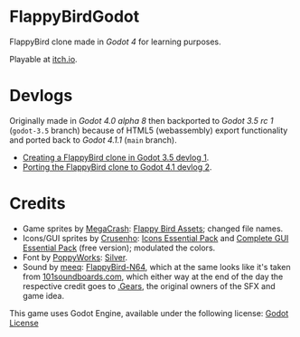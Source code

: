 # FlappyBirdGodot

FlappyBird clone made in *Godot 4* for learning purposes.

Playable at [itch.io](https://lorentzeus.itch.io/flappybirdgodot).

# Devlogs

Originally made in *Godot 4.0 alpha 8* then backported to *Godot 3.5 rc 1* (`godot-3.5` branch) because of HTML5 (webassembly) export functionality and ported back to *Godot 4.1.1* (`main` branch).

- [Creating a FlappyBird clone in Godot 3.5 devlog 1](https://blog.luevano.xyz/g/flappybird_godot_devlog_1.html).
- [Porting the FlappyBird clone to Godot 4.1 devlog 2](https://blog.luevano.xyz/g/flappybird_godot_devlog_2.html).

# Credits

- Game sprites by [MegaCrash](https://megacrash.itch.io/): [Flappy Bird Assets](https://megacrash.itch.io/flappy-bird-assets); changed file names.
- Icons/GUI sprites by [Crusenho](https://crusenho.itch.io/): [Icons Essential Pack](https://crusenho.itch.io/icons-essential-pack-free-icons) and [Complete GUI Essential Pack](https://crusenho.itch.io/complete-gui-essential-pack) (free version); modulated the colors.
- Font by [PoppyWorks](https://poppyworks.itch.io/): [Silver](https://poppyworks.itch.io/silver).
- Sound by [meeq](https://github.com/meeq): [FlappyBird-N64](https://github.com/meeq/FlappyBird-N64), which at the same looks like it's taken from [101soundboards.com](https://www.101soundboards.com/boards/10178-flappy-bird-sounds), which either way at the end of the day the respective credit goes to [.Gears](https://dotgears.com/), the original owners of the SFX and game idea.

This game uses Godot Engine, available under the following license: [Godot License](https://godotengine.org/license)
